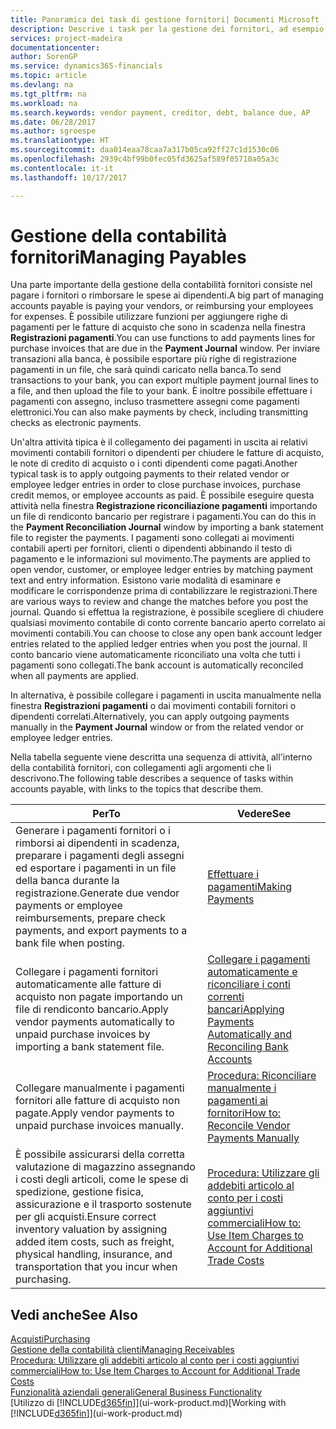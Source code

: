 ```yaml
---
title: Panoramica dei task di gestione fornitori| Documenti Microsoft
description: Descrive i task per la gestione dei fornitori, ad esempio, pagare i creditori o collegare i pagamenti in uscita ai movimenti contabili per chiudere fatture o note di credito.
services: project-madeira
documentationcenter: 
author: SorenGP
ms.service: dynamics365-financials
ms.topic: article
ms.devlang: na
ms.tgt_pltfrm: na
ms.workload: na
ms.search.keywords: vendor payment, creditor, debt, balance due, AP
ms.date: 06/28/2017
ms.author: sgroespe
ms.translationtype: HT
ms.sourcegitcommit: daa014eaa78caa7a317b05ca92ff27c1d1530c06
ms.openlocfilehash: 2939c4bf99b0fec05fd3625af589f05710a05a3c
ms.contentlocale: it-it
ms.lasthandoff: 10/17/2017

---
```

# <a name="managing-payables"></a><span data-ttu-id="cc507-103">Gestione della contabilità fornitori</span><span class="sxs-lookup"><span data-stu-id="cc507-103">Managing Payables</span></span>
<span data-ttu-id="cc507-104">Una parte importante della gestione della contabilità fornitori consiste nel pagare i fornitori o rimborsare le spese ai dipendenti.</span><span class="sxs-lookup"><span data-stu-id="cc507-104">A big part of managing accounts payable is paying your vendors, or reimbursing your employees for expenses.</span></span> <span data-ttu-id="cc507-105">È possibile utilizzare funzioni per aggiungere righe di pagamenti per le fatture di acquisto che sono in scadenza nella finestra **Registrazioni pagamenti**.</span><span class="sxs-lookup"><span data-stu-id="cc507-105">You can use functions to add payments lines for purchase invoices that are due in the **Payment Journal** window.</span></span> <span data-ttu-id="cc507-106">Per inviare transazioni alla banca, è possibile esportare più righe di registrazione pagamenti in un file, che sarà quindi caricato nella banca.</span><span class="sxs-lookup"><span data-stu-id="cc507-106">To send transactions to your bank, you can export multiple payment journal lines to a file, and then upload the file to your bank.</span></span> <span data-ttu-id="cc507-107">È inoltre possibile effettuare i pagamenti con assegno, incluso trasmettere assegni come pagamenti elettronici.</span><span class="sxs-lookup"><span data-stu-id="cc507-107">You can also make payments by check, including transmitting checks as electronic payments.</span></span>

<span data-ttu-id="cc507-108">Un'altra attività tipica è il collegamento dei pagamenti in uscita ai relativi movimenti contabili fornitori o dipendenti per chiudere le fatture di acquisto, le note di credito di acquisto o i conti dipendenti come pagati.</span><span class="sxs-lookup"><span data-stu-id="cc507-108">Another typical task is to apply outgoing payments to their related vendor or employee ledger entries in order to close purchase invoices, purchase credit memos, or employee accounts as paid.</span></span> <span data-ttu-id="cc507-109">È possibile eseguire questa attività nella finestra **Registrazione riconciliazione pagamenti** importando un file di rendiconto bancario per registrare i pagamenti.</span><span class="sxs-lookup"><span data-stu-id="cc507-109">You can do this in the **Payment Reconciliation Journal** window by importing a bank statement file to register the payments.</span></span> <span data-ttu-id="cc507-110">I pagamenti sono collegati ai movimenti contabili aperti per fornitori, clienti o dipendenti abbinando il testo di pagamento e le informazioni sul movimento.</span><span class="sxs-lookup"><span data-stu-id="cc507-110">The payments are applied to open vendor, customer, or employee ledger entries by matching payment text and entry information.</span></span> <span data-ttu-id="cc507-111">Esistono varie modalità di esaminare e modificare le corrispondenze prima di contabilizzare le registrazioni.</span><span class="sxs-lookup"><span data-stu-id="cc507-111">There are various ways to review and change the matches before you post the journal.</span></span> <span data-ttu-id="cc507-112">Quando si effettua la registrazione, è possibile scegliere di chiudere qualsiasi movimento contabile di conto corrente bancario aperto correlato ai movimenti contabili.</span><span class="sxs-lookup"><span data-stu-id="cc507-112">You can choose to close any open bank account ledger entries related to the applied ledger entries when you post the journal.</span></span> <span data-ttu-id="cc507-113">Il conto bancario viene automaticamente riconciliato una volta che tutti i pagamenti sono collegati.</span><span class="sxs-lookup"><span data-stu-id="cc507-113">The bank account is automatically reconciled when all payments are applied.</span></span>

<span data-ttu-id="cc507-114">In alternativa, è possibile collegare i pagamenti in uscita manualmente nella finestra **Registrazioni pagamenti** o dai movimenti contabili fornitori o dipendenti correlati.</span><span class="sxs-lookup"><span data-stu-id="cc507-114">Alternatively, you can apply outgoing payments manually in the **Payment Journal** window or from the related vendor or employee ledger entries.</span></span>

<span data-ttu-id="cc507-115">Nella tabella seguente viene descritta una sequenza di attività, all'interno della contabilità fornitori, con collegamenti agli argomenti che li descrivono.</span><span class="sxs-lookup"><span data-stu-id="cc507-115">The following table describes a sequence of tasks within accounts payable, with links to the topics that describe them.</span></span>

| <span data-ttu-id="cc507-116">Per</span><span class="sxs-lookup"><span data-stu-id="cc507-116">To</span></span> | <span data-ttu-id="cc507-117">Vedere</span><span class="sxs-lookup"><span data-stu-id="cc507-117">See</span></span> |
| --- | --- |
| <span data-ttu-id="cc507-118">Generare i pagamenti fornitori o i rimborsi ai dipendenti in scadenza, preparare i pagamenti degli assegni ed esportare i pagamenti in un file della banca durante la registrazione.</span><span class="sxs-lookup"><span data-stu-id="cc507-118">Generate due vendor payments or employee reimbursements, prepare check payments, and export payments to a bank file when posting.</span></span> |[<span data-ttu-id="cc507-119">Effettuare i pagamenti</span><span class="sxs-lookup"><span data-stu-id="cc507-119">Making Payments</span></span>](payables-make-payments.md) |
| <span data-ttu-id="cc507-120">Collegare i pagamenti fornitori automaticamente alle fatture di acquisto non pagate importando un file di rendiconto bancario.</span><span class="sxs-lookup"><span data-stu-id="cc507-120">Apply vendor payments automatically to unpaid purchase invoices by importing a bank statement file.</span></span> |[<span data-ttu-id="cc507-121">Collegare i pagamenti automaticamente e riconciliare i conti correnti bancari</span><span class="sxs-lookup"><span data-stu-id="cc507-121">Applying Payments Automatically and Reconciling Bank Accounts</span></span>](receivables-apply-payments-auto-reconcile-bank-accounts.md) |
| <span data-ttu-id="cc507-122">Collegare manualmente i pagamenti fornitori alle fatture di acquisto non pagate.</span><span class="sxs-lookup"><span data-stu-id="cc507-122">Apply vendor payments to unpaid purchase invoices manually.</span></span> |[<span data-ttu-id="cc507-123">Procedura: Riconciliare manualmente i pagamenti ai fornitori</span><span class="sxs-lookup"><span data-stu-id="cc507-123">How to: Reconcile Vendor Payments Manually</span></span>](payables-how-apply-purchase-transactions-manually.md) |
|<span data-ttu-id="cc507-124">È possibile assicurarsi della corretta valutazione di magazzino assegnando i costi degli articoli, come le spese di spedizione, gestione fisica, assicurazione e il trasporto sostenute per gli acquisti.</span><span class="sxs-lookup"><span data-stu-id="cc507-124">Ensure correct inventory valuation by assigning added item costs, such as freight, physical handling, insurance, and transportation that you incur when purchasing.</span></span>|[<span data-ttu-id="cc507-125">Procedura: Utilizzare gli addebiti articolo al conto per i costi aggiuntivi commerciali</span><span class="sxs-lookup"><span data-stu-id="cc507-125">How to: Use Item Charges to Account for Additional Trade Costs</span></span>](payables-how-assign-item-charges.md)|

## <a name="see-also"></a><span data-ttu-id="cc507-126">Vedi anche</span><span class="sxs-lookup"><span data-stu-id="cc507-126">See Also</span></span>
[<span data-ttu-id="cc507-127">Acquisti</span><span class="sxs-lookup"><span data-stu-id="cc507-127">Purchasing</span></span>](purchasing-manage-purchasing.md)  
[<span data-ttu-id="cc507-128">Gestione della contabilità clienti</span><span class="sxs-lookup"><span data-stu-id="cc507-128">Managing Receivables</span></span>](receivables-manage-receivables.md)  
[<span data-ttu-id="cc507-129">Procedura: Utilizzare gli addebiti articolo al conto per i costi aggiuntivi commerciali</span><span class="sxs-lookup"><span data-stu-id="cc507-129">How to: Use Item Charges to Account for Additional Trade Costs</span></span>](payables-how-assign-item-charges.md)  
[<span data-ttu-id="cc507-130">Funzionalità aziendali generali</span><span class="sxs-lookup"><span data-stu-id="cc507-130">General Business Functionality</span></span>](ui-across-business-areas.md)  
<span data-ttu-id="cc507-131">[Utilizzo di [!INCLUDE[d365fin](includes/d365fin_md.md)]](ui-work-product.md)</span><span class="sxs-lookup"><span data-stu-id="cc507-131">[Working with [!INCLUDE[d365fin](includes/d365fin_md.md)]](ui-work-product.md)</span></span>

